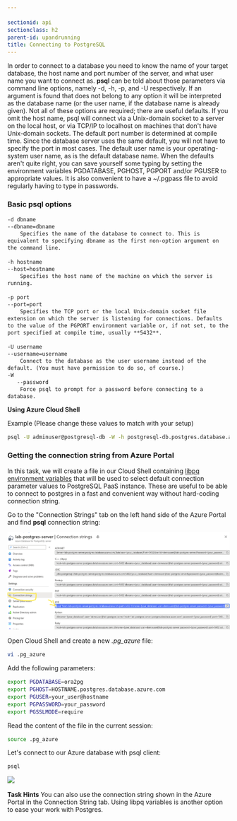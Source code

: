 ```yaml
---

sectionid: api
sectionclass: h2
parent-id: upandrunning
title: Connecting to PostgreSQL
---
```


In order to connect to a database you need to know the name of your target database, the host name and port number of the server, and what user name you want to connect as. **psql** can be told about those parameters via command line options, namely -d, -h, -p, and -U respectively. If an argument is found that does not belong to any option it will be interpreted as the database name (or the user name, if the database name is already given). Not all of these options are required; there are useful defaults. If you omit the host name, psql will connect via a Unix-domain socket to a server on the local host, or via TCP/IP to localhost on machines that don't have Unix-domain sockets. The default port number is determined at compile time. Since the database server uses the same default, you will not have to specify the port in most cases. The default user name is your operating-system user name, as is the default database name.
When the defaults aren't quite right, you can save yourself some typing by setting the environment variables PGDATABASE, PGHOST, PGPORT and/or PGUSER to appropriate values. It is also convenient to have a ~/.pgpass file to avoid regularly having to type in passwords.

### Basic psql options
    -d dbname
    --dbname=dbname
        Specifies the name of the database to connect to. This is equivalent to specifying dbname as the first non-option argument on the command line.

    -h hostname
    --host=hostname
        Specifies the host name of the machine on which the server is running.

    -p port
    --port=port
        Specifies the TCP port or the local Unix-domain socket file extension on which the server is listening for connections. Defaults to the value of the PGPORT environment variable or, if not set, to the port specified at compile time, usually **5432**.

    -U username
    --username=username
        Connect to the database as the user username instead of the default. (You must have permission to do so, of course.)
    -W
       --password
        Force psql to prompt for a password before connecting to a database.


**Using Azure Cloud Shell**

Example (Please change these values to match with your setup)
```sh   
psql -U adminuser@postgresql-db -W -h postgresql-db.postgres.database.azure.com "dbname=postgres sslmode=require"
```

### Getting the connection string from Azure Portal
In this task, we will create a file in our Cloud Shell containing [libpq environment variables](https://www.postgresql.org/docs/current/libpq-envars.html) that will be used to select default connection parameter values to PostgreSQL PaaS instance. These are useful to be able to connect to postgres in a fast and convenient way without hard-coding connection string.

Go to the "Connection Strings" tab on the left hand side of the Azure Portal and find **psql** connection string:

<a href="media/connectionString.png" target="_blank"><img src="media/connectionString.png" style="width:800px"></a>

Open Cloud Shell and create a new *.pg_azure* file:

```sh
vi .pg_azure
```
Add the following parameters:

```sh
export PGDATABASE=ora2pg
export PGHOST=HOSTNAME.postgres.database.azure.com
export PGUSER=your_user@hostname
export PGPASSWORD=your_password
export PGSSLMODE=require
```
Read the content of the file in the current session:

```sh
source .pg_azure
```

Let's connect to our Azure database with psql client:

```sh
psql
```

<a href="media/ex03_libpq.gif" target="_blank"><img src="media/ex03_libpq.gif" style="width:800px"></a>



**Task Hints**
You can also use the connection string shown in the Azure Portal in the Connection String tab. Using libpq variables is another option to ease your work with Postgres. 


